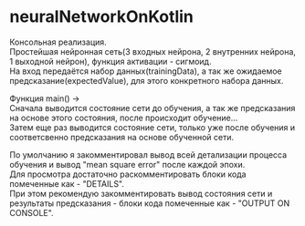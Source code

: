 # neuralNetworkOnKotlin  
Консольная реализация.  
Простейшая нейронная сеть(3 входных нейрона, 2 внутренних нейрона, 1 выходной нейрон), функция активации - сигмоид.  
На вход передаётся набор данных(trainingData), а так же ожидаемое предсказание(expectedValue), для этого конкретного набора данных.  
  
Функция main() ->  
Сначала выводится состояние сети до обучения, а так же предсказания на основе этого состояния, после происходит обучение...  
Затем еще раз выводится состояние сети, только уже после обучения и соответсвенно предсказания на основе обученной сети.  
  
По умолчанию я закомментировал вывод всей детализации процесса обучения и вывод "mean square error" после каждой эпохи.  
Для просмотра достаточно раскомментировать блоки кода помеченные как - "DETAILS".  
При этом рекомендую закомментировать вывод состояния сети и результаты предсказания - блоки кода помеченные как - "OUTPUT ON CONSOLE".
